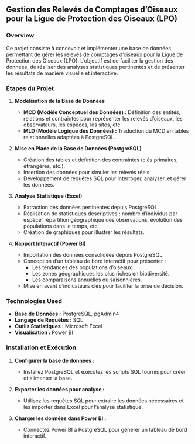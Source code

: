 ## **Gestion des Relevés de Comptages d’Oiseaux pour la Ligue de Protection des Oiseaux (LPO)**

### **Overview**  
Ce projet consiste à concevoir et implémenter une base de données permettant de gérer les relevés de comptages d’oiseaux pour la Ligue de Protection des Oiseaux (LPO). L’objectif est de faciliter la gestion des données, de réaliser des analyses statistiques pertinentes et de présenter les résultats de manière visuelle et interactive.  

### **Étapes du Projet**  
1. **Modélisation de la Base de Données**  
   - **MCD (Modèle Conceptuel des Données) :** Définition des entités, relations et contraintes pour représenter les relevés d’oiseaux, les observateurs, les espèces, les sites, etc.  
   - **MLD (Modèle Logique des Données) :** Traduction du MCD en tables relationnelles adaptées à PostgreSQL.  

2. **Mise en Place de la Base de Données (PostgreSQL)**  
   - Création des tables et définition des contraintes (clés primaires, étrangères, etc.).  
   - Insertion des données pour simuler les relevés réels.  
   - Développement de requêtes SQL pour interroger, analyser, et gérer les données.  

3. **Analyse Statistique (Excel)**  
   - Extraction des données pertinentes depuis PostgreSQL.  
   - Réalisation de statistiques descriptives : nombre d’individus par espèce, répartition géographique des observations, évolution des populations dans le temps, etc.  
   - Création de graphiques pour illustrer les résultats.  

4. **Rapport Interactif (Power BI)**  
   - Importation des données consolidées depuis PostgreSQL.  
   - Conception d’un tableau de bord interactif pour présenter :  
     - Les tendances des populations d’oiseaux.  
     - Les zones géographiques les plus riches en biodiversité.  
     - Les comparaisons annuelles ou saisonnières.  
   - Mise en avant d’indicateurs clés pour faciliter la prise de décision.  

### **Technologies Used**  
- **Base de Données :** PostgreSQL, pgAdmin4
- **Langage de Requêtes :** SQL  
- **Outils Statistiques :** Microsoft Excel  
- **Visualisation :** Power BI  

### **Installation et Exécution**  
1. **Configurer la base de données :**  
   - Installez PostgreSQL et exécutez les scripts SQL fournis pour créer et alimenter la base.  

2. **Exporter les données pour analyse :**  
   - Utilisez les requêtes SQL pour extraire les données nécessaires et les importer dans Excel pour l’analyse statistique.  

3. **Charger les données dans Power BI :**  
   - Connectez Power BI à PostgreSQL pour générer un tableau de bord interactif.  
